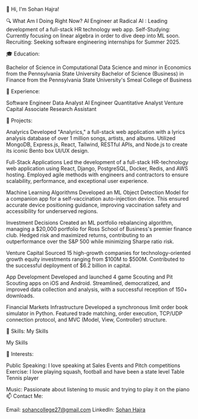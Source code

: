 👋 Hi, I'm Sohan Hajra!

🔍 What Am I Doing Right Now?
AI Engineer at Radical AI : Leading development of a full-stack HR technology web app.
Self-Studying: Currently focusing on linear algebra in order to dive deep into ML soon.
Recruiting: Seeking software engineering internships for Summer 2025.

🎓 Education:

Bachelor of Science in Computational Data Science and minor in Economics from the Pennsylvania State University
Bachelor of Science (Business) in Finance from the Pennsylvania State University's Smeal College of Business

💼 Experience:

Software Engineer
Data Analyst
AI Engineer
Quantitative Analyst
Venture Capital Associate
Research Assistant

🚀 Projects:

Analyrics Developed "Analyrics," a full-stack web application with a lyrics analysis database of over 1 million songs, artists, and albums. Utilized MongoDB, Express.js, React, Tailwind, RESTful APIs, and Node.js to create its iconic Bento box UI/UX design.

Full-Stack Applications Led the development of a full-stack HR-technology web application using React, Django, PostgreSQL, Docker, Redis, and AWS hosting. Employed agile methods with engineers and contractors to ensure scalability, performance, and exceptional user experience.

Machine Learning Algorithms Developed an ML Object Detection Model for a companion app for a self-vaccination auto-injection device. This ensured accurate device positioning guidance, improving vaccination safety and accessibility for underserved regions.

Investment Decisions Created an ML portfolio rebalancing algorithm, managing a $20,000 portfolio for Ross School of Business's premier finance club. Hedged risk and maximized returns, contributing to an outperformance over the S&P 500 while minimizing Sharpe ratio risk.

Venture Capital Sourced 15 high-growth companies for technology-oriented growth equity investments ranging from $100M to $500M. Contributed to the successful deployment of $6.2 billion in capital.

App Development Developed and launched 4 game Scouting and Pit Scouting apps on iOS and Android. Streamlined, democratized, and improved data collection and analysis, with a successful reception of 150+ downloads.

Financial Markets Infrastructure Developed a synchronous limit order book simulator in Python. Featured trade matching, order execution, TCP/UDP connection protocol, and MVC (Model, View, Controller) structure.

🔧 Skills:
My Skills

My Skills

🌱 Interests:

Public Speaking: I love speaking at Sales Events and Pitch competitions
Exercise: I love playing squash, football and have been a state level Table Tennis player

Music: Passionate about listening to music and trying to play it on the piano
📫 Contact Me:

Email: [sohancollege27@gmail.com](mailto:sohancollege27@gmail.com)
LinkedIn: [Sohan Hajra](https://www.linkedin.com/in/sohan-hajra-a8b496290/)

